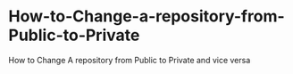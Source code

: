 # How-to-Change-a-repository-from-Public-to-Private
How to Change A repository from Public to Private and vice versa
